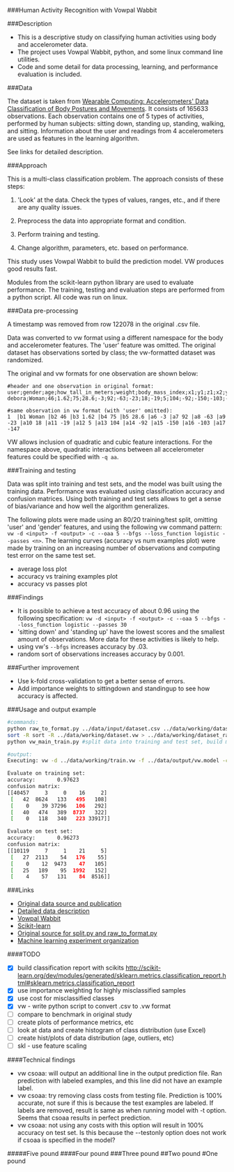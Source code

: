 ###Human Activity Recognition with Vowpal Wabbit


###Description

* This is a descriptive study on classifying human activities using body and accelerometer data.
* The project uses Vowpal Wabbit, python, and some linux command line utilities.
* Code and some detail for data processing, learning, and performance evaluation is included.


###Data

The dataset is taken from [Wearable Computing: Accelerometers' Data Classification of Body Postures and Movements](http://archive.ics.uci.edu/ml/datasets/Wearable+Computing%3A+Classification+of+Body+Postures+and+Movements+%28PUC-Rio%29). It consists of 165633 observations. Each observation contains one of 5 types of activities, performed by human subjects: sitting down, standing up, standing, walking, and sitting. Information about the user and readings from 4 accelerometers are used as features in the learning algorithm.

See links for detailed description.

###Approach

This is a multi-class classification problem. The approach consists of these steps:

1. 'Look' at the data. Check the types of values, ranges, etc., and if there are any quality issues.

2. Preprocess the data into appropriate format and condition.

3. Perform training and testing.

4. Change algorithm, parameters, etc. based on performance.


This study uses Vowpal Wabbit to build the prediction model. VW produces good results fast.   

Modules from the scikit-learn python library are used to evaluate performance. The training, testing and evaluation steps are performed from a python script. All code was run on linux. 




###Data pre-processing

A timestamp was removed from row 122078 in the original .csv file.

Data was converted to vw format using a different namespace for the body and accelerometer features. The 'user' feature was omitted. The original dataset has observations sorted by class; the vw-formatted dataset was randomized.

The original and vw formats for one observation are shown below:
```
#header and one observation in original format:
user;gender;age;how_tall_in_meters;weight;body_mass_index;x1;y1;z1;x2;y2;z2;x3;y3;z3;x4;y4;z4;class
debora;Woman;46;1.62;75;28.6;-3;92;-63;-23;18;-19;5;104;-92;-150;-103;-147;sitting

#same observation in vw format (with 'user' omitted):
1  |b1 Woman |b2 46 |b3 1.62 |b4 75 |b5 28.6 |a6 -3 |a7 92 |a8 -63 |a9 -23 |a10 18 |a11 -19 |a12 5 |a13 104 |a14 -92 |a15 -150 |a16 -103 |a17 -147
```

VW allows inclusion of quadratic and cubic feature interactions. For the namespace above, quadratic interactions between all accelerometer features could be specified with `-q aa`.


###Training and testing

Data was split into training and test sets, and the model was built using the training data. Performance was evaluated using classification accuracy and confusion matrices. Using both training and test sets allows to get a sense of bias/variance and how well the algorithm generalizes.

The following plots were made using an 80/20 training/test split, omitting 'user' and 'gender' features, and using the following vw command pattern: `vw -d <input> -f <output> -c --oaa 5 --bfgs --loss_function logistic --passes <n>`.
The learning curves (accuracy vs num examples plot) were made by training on an increasing number of observations and computing test error on the same test set.

- average loss plot
- accuracy vs training examples plot
- accuracy vs passes plot




###Findings

- It is possible to achieve a test accuracy of about 0.96 using the following specification: `vw -d <input> -f <output> -c --oaa 5 --bfgs --loss_function logistic --passes 30` 
- 'sitting down' and 'standing up' have the lowest scores and the smallest amount of observations. More data for these activities is likely to help.
- using vw's `--bfgs` increases accuracy by .03.
- random sort of observations increases accuracy by 0.001.


###Further improvement

- Use k-fold cross-validation to get a better sense of errors.
- Add importance weights to sittingdown and standingup to see how accuracy is affected.


###Usage and output example
```bash
#commands:
python raw_to_format.py ../data/input/dataset.csv ../data/working/dataset.vw vw #convert data to vw format
sort -R sort -R ../data/working/dataset.vw > ../data/working/dataset_rand.vw #randomize rows in dataset
python vw_main_train.py #split data into training and test set, build model, evaluate on test set

#output:
Executing: vw -d ../data/working/train.vw -f ../data/output/vw.model -c -k --oaa 5 --bfgs --loss_function logistic --passes 30 --quiet

Evaluate on training set:
accuracy:       0.97623
confusion matrix:
[[40457     3     0    16     2]
 [   42  8624   133   495   108]
 [    0    39 37296   106   292]
 [   40   474   389  8737   322]
 [    0   118   340   223 33917]]

Evaluate on test set:
accuracy:       0.96273
confusion matrix:
[[10119     7     1    21     5]
 [   27  2113    54   176    55]
 [    0    12  9473    47   105]
 [   25   189    95  1992   152]
 [    4    57   131    84  8516]]
```



###Links
- [Original data source and publication](http://groupware.les.inf.puc-rio.br/har)
- [Detailed data description](http://archive.ics.uci.edu/ml/datasets/Wearable+Computing%3A+Classification+of+Body+Postures+and+Movements+%28PUC-Rio%29)
- [Vowpal Wabbit](https://github.com/JohnLangford/vowpal_wabbit/wiki)
- [Scikit-learn](http://scikit-learn.org/stable/)
- [Original source for split.py and raw_to_format.py](https://github.com/zygmuntz/phraug)
- [Machine learning experiment organization](http://arkitus.com/PRML/)




####TODO
- [x] build classification report with scikits http://scikit-learn.org/dev/modules/generated/sklearn.metrics.classification_report.html#sklearn.metrics.classification_report
- [x] use importance weighting for highly misclassified samples
- [x] use cost for misclassified classes
- [x] vw - write python script to convert .csv to .vw format
- [ ] compare to benchmark in original study
- [ ] create plots of performance metrics, etc 
- [ ] look at data and create histogram of class distribution (use Excel)
- [ ] create hist/plots of data distribution (age, outliers, etc)
- [ ] skl - use feature scaling

####Technical findings
- vw csoaa: will output an additional line in the output prediction file. Ran prediction with labeled examples, and this line did not have an example label.
- vw csoaa: try removing class costs from testing file. Prediction is 100% accurate, not sure if this is because the test examples are labeled. If labels are removed, result is same as when running model with -t option. Seems that csoaa results in perfect prediction.
- vw csoaa: not using any costs with this option will result in 100% accuracy on test set. Is this because the --testonly option does not work if csoaa is specified in the model?


#####Five pound
####Four pound
###Three pound
##Two pound
#One pound